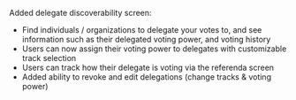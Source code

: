 Added delegate discoverability screen:
- Find individuals / organizations to delegate your votes to, and see information such as their delegated voting power, and voting history
- Users can now assign their voting power to delegates with customizable track selection 
- Users can track how their delegate is voting via the referenda screen
- Added ability to revoke and edit delegations (change tracks & voting power)